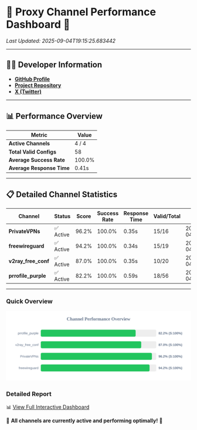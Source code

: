 # 🌟 Proxy Channel Performance Dashboard 🌟

_Last Updated: 2025-09-04T19:15:25.683442_

---

## 👩‍💻 Developer Information

- **[GitHub Profile](https://github.com/4n0nymou3)**  
- **[Project Repository](https://github.com/4n0nymou3/multi-proxy-config-fetcher)**  
- **[X (Twitter)](https://x.com/4n0nymou3)**  

---

## 📊 Performance Overview

| Metric                | Value       |
|-----------------------|-------------|
| **Active Channels**   | 4 / 4       |
| **Total Valid Configs** | 58          |
| **Average Success Rate** | 100.0%      |
| **Average Response Time** | 0.41s       |

---

## 📋 Detailed Channel Statistics

| Channel          | Status     | Score  | Success Rate | Response Time | Valid/Total | Last Success               |
|------------------|------------|--------|--------------|---------------|-------------|----------------------------|
| **PrivateVPNs**  | ✅ Active  | 96.2%  | 100.0% | 0.35s         | 15/16       | 2025-09-04T19:15:25.313217 |
| **freewireguard**  | ✅ Active  | 94.2%  | 100.0% | 0.34s         | 15/19       | 2025-09-04T19:15:25.681744 |
| **v2ray_free_conf**  | ✅ Active  | 87.0%  | 100.0% | 0.35s         | 10/20       | 2025-09-04T19:15:24.926146 |
| **prrofile_purple**  | ✅ Active  | 82.2%  | 100.0% | 0.59s         | 18/56       | 2025-09-04T19:15:24.535341 |

---

### Quick Overview
<div align="center">
  <a href="https://raw.githubusercontent.com/nullluser/NullRepo/refs/heads/main/assets/channel_stats_chart.svg">
    <img src="https://raw.githubusercontent.com/nullluser/NullRepo/refs/heads/main/assets/channel_stats_chart.svg" alt="Source Performance Statistics" width="800">
  </a>
</div>

### Detailed Report
📊 [View Full Interactive Dashboard](https://htmlpreview.github.io/?https://github.com/nullluser/NullRepo/blob/main/assets/performance_report.html)

🎉 **All channels are currently active and performing optimally!** 🎉
